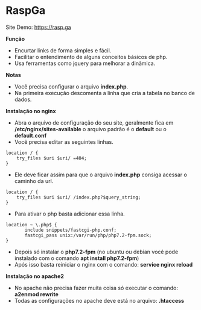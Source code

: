 # RaspGa

Site Demo: https://rasp.ga

**Função**
- Encurtar links de forma simples e fácil.
- Facilitar o entendimento de alguns conceitos básicos de php.
- Usa ferramentas como jquery para melhorar a dinâmica.

**Notas**
- Você precisa configurar o arquivo **index.php**.
- Na primeira execução descomenta a linha que cria a tabela no banco de dados.

**Instalação no nginx**
- Abra o arquivo de configuração do seu site, geralmente fica em **/etc/nginx/sites-available** o arquivo padrão é o **default** ou o **default.conf**
- Você precisa editar as seguintes linhas.
```
location / {
    try_files $uri $uri/ =404;
}
```
- Ele deve ficar assim para que o arquivo **index.php** consiga acessar o caminho da url.
```
location / {
    try_files $uri $uri/ /index.php?$query_string;
}
```

- Para ativar o php basta adicionar essa linha.
```
location ~ \.php$ {
       include snippets/fastcgi-php.conf;
       fastcgi_pass unix:/var/run/php/php7.2-fpm.sock;
}
```

- Depois só instalar o **php7.2-fpm** (no ubuntu ou debian você pode instalado com o comando **apt install php7.2-fpm**)
- Após isso basta reiniciar o nginx com o comando: **service nginx reload**

**Instalação no apache2**
- No apache não precisa fazer muita coisa só executar o comando: **a2enmod rewrite**
- Todas as configurações no apache deve está no arquivo: **.htaccess**

